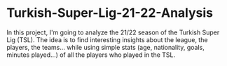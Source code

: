# Turkish-Super-Lig-21-22-Analysis
In this project, I'm going to analyze the 21/22 season of the Turkish Super Lig (TSL).
The idea is to find interesting insights about the league, the players, the teams... while using simple stats (age, nationality, goals, minutes played...) of all the players who played in the TSL.
